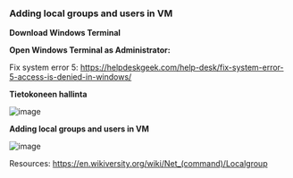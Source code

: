 ### Adding local groups and users in VM

**Download Windows Terminal**

**Open Windows Terminal as Administrator:**

Fix system error 5:
https://helpdeskgeek.com/help-desk/fix-system-error-5-access-is-denied-in-windows/

**Tietokoneen hallinta**

![image](https://user-images.githubusercontent.com/19546253/234251853-45028f40-0bd6-4690-b5db-4cfa7357978e.png)


**Adding local groups and users in VM**

![image](https://user-images.githubusercontent.com/19546253/234252044-d895e18a-0f11-4ac7-baf8-527323c0a0f1.png)

Resources: https://en.wikiversity.org/wiki/Net_(command)/Localgroup
